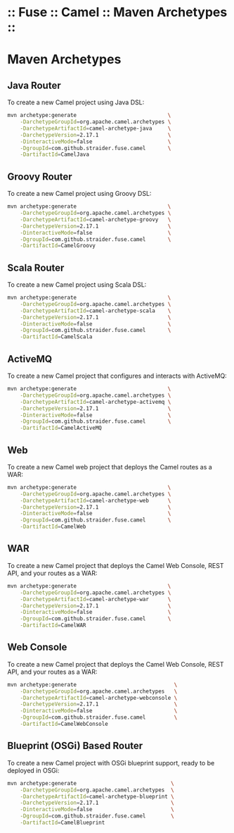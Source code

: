 :: Fuse :: Camel :: Maven Archetypes ::
=======================================

# Maven Archetypes

## Java Router

To create a new Camel project using Java DSL:

```sh
mvn archetype:generate                             \
    -DarchetypeGroupId=org.apache.camel.archetypes \
    -DarchetypeArtifactId=camel-archetype-java     \
    -DarchetypeVersion=2.17.1                      \
    -DinteractiveMode=false                        \
    -DgroupId=com.github.straider.fuse.camel       \
    -DartifactId=CamelJava
```

## Groovy Router

To create a new Camel project using Groovy  DSL:

```sh
mvn archetype:generate                             \
    -DarchetypeGroupId=org.apache.camel.archetypes \
    -DarchetypeArtifactId=camel-archetype-groovy   \
    -DarchetypeVersion=2.17.1                      \
    -DinteractiveMode=false                        \
    -DgroupId=com.github.straider.fuse.camel       \
    -DartifactId=CamelGroovy
```

## Scala Router

To create a new Camel project using Scala DSL:

```sh
mvn archetype:generate                             \
    -DarchetypeGroupId=org.apache.camel.archetypes \
    -DarchetypeArtifactId=camel-archetype-scala    \
    -DarchetypeVersion=2.17.1                      \
    -DinteractiveMode=false                        \
    -DgroupId=com.github.straider.fuse.camel       \
    -DartifactId=CamelScala
```

## ActiveMQ

To create a new Camel project that configures and interacts with ActiveMQ:

```sh
mvn archetype:generate                             \
    -DarchetypeGroupId=org.apache.camel.archetypes \
    -DarchetypeArtifactId=camel-archetype-activemq \
    -DarchetypeVersion=2.17.1                      \
    -DinteractiveMode=false                        \
    -DgroupId=com.github.straider.fuse.camel       \
    -DartifactId=CamelActiveMQ
```

## Web

To create a new Camel web project that deploys the Camel routes as a WAR:

```sh
mvn archetype:generate                             \
    -DarchetypeGroupId=org.apache.camel.archetypes \
    -DarchetypeArtifactId=camel-archetype-web      \
    -DarchetypeVersion=2.17.1                      \
    -DinteractiveMode=false                        \
    -DgroupId=com.github.straider.fuse.camel       \
    -DartifactId=CamelWeb
```

## WAR

To create a new Camel project that deploys the Camel Web Console, REST API, and your routes as a WAR:

```sh
mvn archetype:generate                             \
    -DarchetypeGroupId=org.apache.camel.archetypes \
    -DarchetypeArtifactId=camel-archetype-war      \
    -DarchetypeVersion=2.17.1                      \
    -DinteractiveMode=false                        \
    -DgroupId=com.github.straider.fuse.camel       \
    -DartifactId=CamelWAR
```

## Web Console

To create a new Camel project that deploys the Camel Web Console, REST API, and your routes as a WAR:

```sh
mvn archetype:generate                               \
    -DarchetypeGroupId=org.apache.camel.archetypes   \
    -DarchetypeArtifactId=camel-archetype-webconsole \
    -DarchetypeVersion=2.17.1                        \
    -DinteractiveMode=false                          \
    -DgroupId=com.github.straider.fuse.camel         \
    -DartifactId=CamelWebConsole
```

## Blueprint (OSGi) Based Router

To create a new Camel project with OSGi blueprint support, ready to be deployed in OSGi:

```sh
mvn archetype:generate                              \
    -DarchetypeGroupId=org.apache.camel.archetypes  \
    -DarchetypeArtifactId=camel-archetype-blueprint \
    -DarchetypeVersion=2.17.1                       \
    -DinteractiveMode=false                         \
    -DgroupId=com.github.straider.fuse.camel        \
    -DartifactId=CamelBlueprint
```
